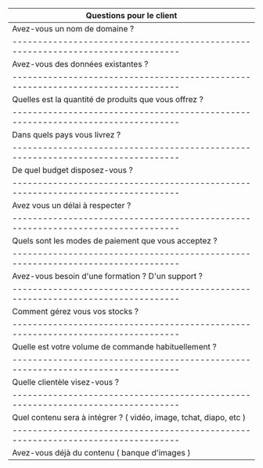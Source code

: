 |                    Questions pour le client                                    | 
|--------------------------------------------------------------------------------|
|Avez-vous un nom de domaine ?                                                   |
|--------------------------------------------------------------------------------|
|Avez-vous des données existantes ?                                              |
|--------------------------------------------------------------------------------|
|Quelles est la quantité de produits que vous offrez ?                           |
|--------------------------------------------------------------------------------|
|Dans quels pays vous livrez ?                                                   |
|--------------------------------------------------------------------------------|
|De quel budget disposez-vous ?                                                  |
|--------------------------------------------------------------------------------|
|Avez vous un délai à respecter ?                                                |
|--------------------------------------------------------------------------------|
|Quels sont les modes de paiement que vous acceptez ?                            |
|--------------------------------------------------------------------------------|
|Avez-vous besoin d'une formation ? D'un support ?                               |
|--------------------------------------------------------------------------------|
|Comment gérez vous vos stocks ?                                                 |
|--------------------------------------------------------------------------------|
|Quelle est votre volume de commande habituellement ?                            |
|--------------------------------------------------------------------------------|
|Quelle clientèle visez-vous ?                                                   |
|--------------------------------------------------------------------------------|
|Quel contenu sera à intégrer ? ( vidéo, image, tchat, diapo, etc )              |
|--------------------------------------------------------------------------------|
|Avez-vous déjà du contenu ( banque d'images )                                   |                    